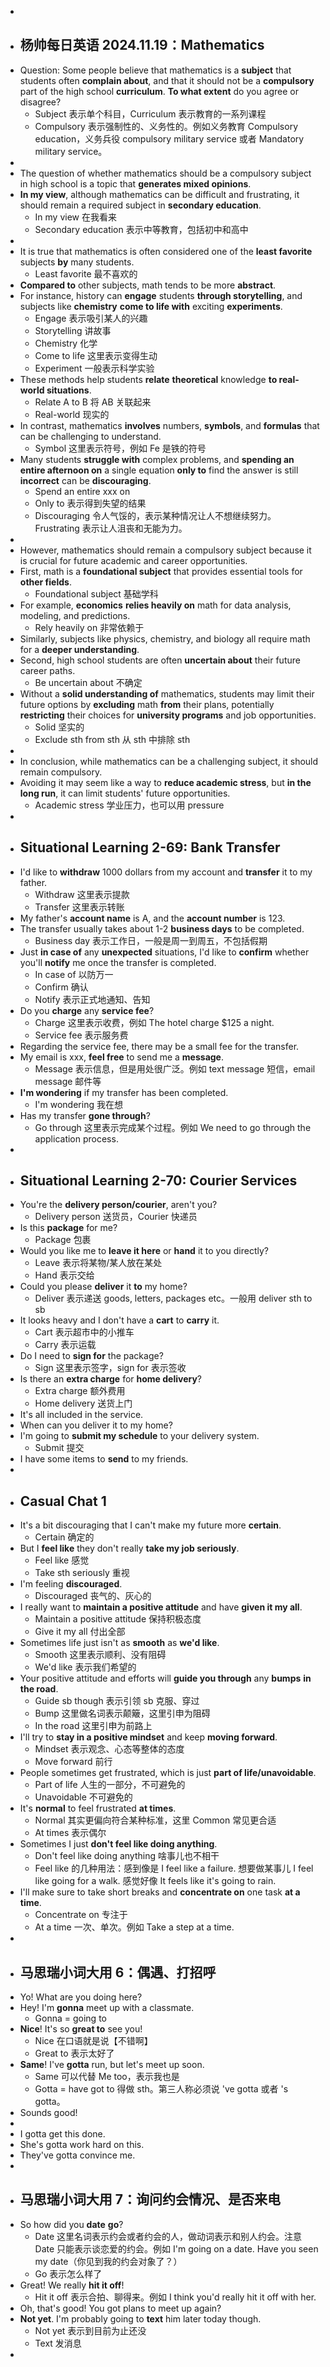 -
- ## 杨帅每日英语 2024.11.19：Mathematics
- Question: Some people believe that mathematics is a **subject** that students often **complain about**, and that it should not be a **compulsory** part of the high school **curriculum**. **To what extent** do you agree or disagree?
	- Subject 表示单个科目，Curriculum 表示教育的一系列课程
	- Compulsory 表示强制性的、义务性的。例如义务教育 Compulsory education，义务兵役 compulsory military service 或者 Mandatory military service。
-
- The question of whether mathematics should be a compulsory subject in high school is a topic that **generates mixed opinions**.
- **In my view**, although mathematics can be difficult and frustrating, it should remain a required subject in **secondary education**.
	- In my view 在我看来
	- Secondary education 表示中等教育，包括初中和高中
-
- It is true that mathematics is often considered one of the **least favorite** subjects **by** many students.
	- Least favorite 最不喜欢的
- **Compared to** other subjects, math tends to be more **abstract**.
- For instance, history can **engage** students **through storytelling**, and subjects like **chemistry** **come to life with** exciting **experiments**.
	- Engage 表示吸引某人的兴趣
	- Storytelling 讲故事
	- Chemistry 化学
	- Come to life 这里表示变得生动
	- Experiment 一般表示科学实验
- These methods help students **relate** **theoretical** knowledge **to real-world situations**.
	- Relate A to B 将 AB 关联起来
	- Real-world 现实的
- In contrast, mathematics **involves** numbers, **symbols**, and **formulas** that can be challenging to understand.
	- Symbol 这里表示符号，例如 Fe 是铁的符号
- Many students **struggle with** complex problems, and **spending an entire afternoon on** a single equation **only to** find the answer is still **incorrect** can be **discouraging**.
	- Spend an entire xxx on
	- Only to 表示得到失望的结果
	- Discouraging 令人气馁的，表示某种情况让人不想继续努力。Frustrating 表示让人沮丧和无能为力。
-
- However, mathematics should remain a compulsory subject because it is crucial for future academic and career opportunities.
- First, math is a **foundational subject** that provides essential tools for **other fields**.
	- Foundational subject 基础学科
- For example, **economics** **relies heavily on** math for data analysis, modeling, and predictions.
	- Rely heavily on 非常依赖于
- Similarly, subjects like physics, chemistry, and biology all require math for a **deeper understanding**.
- Second, high school students are often **uncertain about** their future career paths.
	- Be uncertain about 不确定
- Without a **solid understanding of** mathematics, students may limit their future options by **excluding** math **from** their plans, potentially **restricting** their choices for **university programs** and job opportunities.
	- Solid 坚实的
	- Exclude sth from sth 从 sth 中排除 sth
-
- In conclusion, while mathematics can be a challenging subject, it should remain compulsory.
- Avoiding it may seem like a way to **reduce academic stress**, but **in the long run**, it can limit students' future opportunities.
	- Academic stress 学业压力，也可以用 pressure
-
- ## Situational Learning 2-69: Bank Transfer
- I'd like to **withdraw** 1000 dollars from my account and **transfer** it to my father.
	- Withdraw 这里表示提款
	- Transfer 这里表示转账
- My father's **account name** is A, and the **account number** is 123.
- The transfer usually takes about 1-2 **business days** to be completed.
	- Business day 表示工作日，一般是周一到周五，不包括假期
- Just **in case of** any **unexpected** situations, I'd like to **confirm** whether you'll **notify** me once the transfer is completed.
	- In case of 以防万一
	- Confirm 确认
	- Notify 表示正式地通知、告知
- Do you **charge** any **service fee**?
	- Charge 这里表示收费，例如 The hotel charge $125 a night.
	- Service fee 表示服务费
- Regarding the service fee, there may be a small fee for the transfer.
- My email is xxx, **feel free** to send me a **message**.
	- Message 表示信息，但是用处很广泛。例如 text message 短信，email message 邮件等
- **I'm wondering** if my transfer has been completed.
	- I'm wondering 我在想
- Has my transfer **gone through**?
	- Go through 这里表示完成某个过程。例如 We need to go through the application process.
-
- ## Situational Learning 2-70: Courier Services
- You're the **delivery person/courier**, aren't you?
	- Delivery person 送货员，Courier 快递员
- Is this **package** for me?
	- Package 包裹
- Would you like me to **leave it here** or **hand** it to you directly?
	- Leave 表示将某物/某人放在某处
	- Hand 表示交给
- Could you please **deliver** it **to** my home?
	- Deliver 表示递送 goods, letters, packages etc。一般用 deliver sth to sb
- It looks heavy and I don't have a **cart** to **carry** it.
	- Cart 表示超市中的小推车
	- Carry 表示运载
- Do I need to **sign for** the package?
	- Sign 这里表示签字，sign for 表示签收
- Is there an **extra charge** for **home delivery**?
	- Extra charge 额外费用
	- Home delivery 送货上门
- It's all included in the service.
- When can you deliver it to my home?
- I'm going to **submit my schedule** to your delivery system.
	- Submit 提交
- I have some items to **send** to my friends.
-
- ## Casual Chat 1
- It's a bit discouraging that I can't make my future more **certain**.
	- Certain 确定的
- But I **feel like** they don't really **take my job seriously**.
	- Feel like 感觉
	- Take sth seriously 重视
- I'm feeling **discouraged**.
	- Discouraged 丧气的、灰心的
- I really want to **maintain a positive attitude** and have **given it my all**.
	- Maintain a positive attitude 保持积极态度
	- Give it my all 付出全部
- Sometimes life just isn't as **smooth** as **we'd like**.
	- Smooth 这里表示顺利、没有阻碍
	- We'd like 表示我们希望的
- Your positive attitude and efforts will **guide you through** any **bumps** **in the road**.
	- Guide sb though 表示引领 sb 克服、穿过
	- Bump 这里做名词表示颠簸，这里引申为阻碍
	- In the road 这里引申为前路上
- I'll try to **stay in a positive mindset** and keep **moving forward**.
	- Mindset 表示观念、心态等整体的态度
	- Move forward 前行
- People sometimes get frustrated, which is just **part of life/unavoidable**.
	- Part of life 人生的一部分，不可避免的
	- Unavoidable 不可避免的
- It's **normal** to feel frustrated **at times**.
	- Normal 其实更偏向符合某种标准，这里 Common 常见更合适
	- At times 表示偶尔
- Sometimes I just **don't feel like doing anything**.
	- Don't feel like doing anything 啥事儿也不相干
	- Feel like 的几种用法：感到像是 I feel like a failure. 想要做某事儿 I feel like going for a walk. 感觉好像 It feels like it's going to rain.
- I'll make sure to take short breaks and **concentrate on** one task **at a time**.
	- Concentrate on 专注于
	- At a time 一次、单次。例如 Take a step at a time.
-
- ## 马思瑞小词大用 6：偶遇、打招呼
- Yo! What are you doing here?
- Hey! I'm **gonna** meet up with a classmate.
	- Gonna = going to
- **Nice**! It's so **great to** see you!
	- Nice 在口语就是说【不错啊】
	- Great to 表示太好了
- **Same**! I've **gotta** run, but let's meet up soon.
	- Same 可以代替 Me too，表示我也是
	- Gotta = have got to 得做 sth。第三人称必须说 've gotta 或者 's gotta。
- Sounds good!
-
- I gotta get this done.
- She's gotta work hard on this.
- They've gotta convince me.
-
- ## 马思瑞小词大用 7：询问约会情况、是否来电
- So how did you **date** **go**?
	- Date 这里名词表示约会或者约会的人，做动词表示和别人约会。注意 Date 只能表示谈恋爱的约会。例如 I'm going on a date. Have you seen my date（你见到我的约会对象了？）
	- Go 表示怎么样了
- Great! We really **hit it off**!
	- Hit it off 表示合拍、聊得来。例如 I think you'd really hit it off with her.
- Oh, that's good! You got plans to meet up again?
- **Not yet**. I'm probably going to **text** him later today though.
	- Not yet 表示到目前为止还没
	- Text 发消息
-